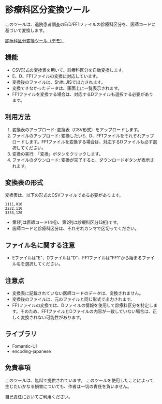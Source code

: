 # 診療科区分変換ツール

このツールは、退院患者調査のE/D/FF1ファイルの診療科区分を、医師コードに基づいて変換します。

[診療科区分変換ツール（デモ）](https://31103.github.io/ijitools/convertDPCfiles/convert.html)

## 機能

* CSV形式の変換表を用いて、診療科区分を自動変換します。
* E、D、FF1ファイルの変換に対応しています。
* 変換後のファイルは、Shift_JISで出力されます。
* 変換できなかったデータは、画面上に一覧表示されます。
* FF1ファイルを変換する場合は、対応するDファイルも選択する必要があります。

## 利用方法

1. 変換表のアップロード: 変換表（CSV形式）をアップロードします。
1. ファイルのアップロード: 変換したいE、D、FF1ファイルをそれぞれアップロードします。FF1ファイルを変換する場合は、対応するDファイルも必ず選択してください。
1. 変換の実行: 「変換」ボタンをクリックします。
1. ファイルのダウンロード: 変換が完了すると、ダウンロードボタンが表示されます。

## 変換表の形式

変換表は、以下の形式のCSVファイルである必要があります。

```
1111,010
2222,110
3333,120
```

* 第1列は医師コード(4桁)、第2列は診療科区分(3桁)です。
* 医師コードと診療科区分は、それぞれカンマで区切ってください。

## ファイル名に関する注意

* Eファイルは"E"、Dファイルは"D"、FF1ファイルは"FF1"から始まるファイル名を選択してください。

## 注意点

* 変換表に記載されていない医師コードのデータは、変換されません。
* 変換後のファイルは、元のファイルと同じ形式で出力されます。
* FF1ファイルの変換では、Dファイルの情報を使用して診療科区分を特定します。そのため、FF1ファイルとDファイルの内容が一致していない場合は、正しく変換されない可能性があります。

## ライブラリ

* Fomantic-UI
* encoding-japanese

## 免責事項

このツールは、無料で提供されています。 このツールを使用したことによって生じたいかなる損害についても、作者は一切の責任を負いません。

自己責任においてご利用ください。